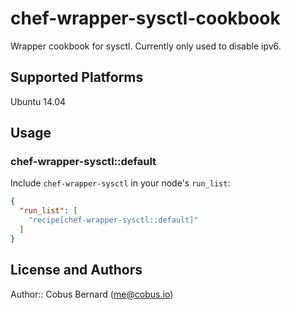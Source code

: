 # chef-wrapper-sysctl-cookbook

Wrapper cookbook for sysctl. Currently only used to disable ipv6.

## Supported Platforms

Ubuntu 14.04

## Usage

### chef-wrapper-sysctl::default

Include `chef-wrapper-sysctl` in your node's `run_list`:

```json
{
  "run_list": [
    "recipe[chef-wrapper-sysctl::default]"
  ]
}
```

## License and Authors

Author:: Cobus Bernard (<me@cobus.io>)
